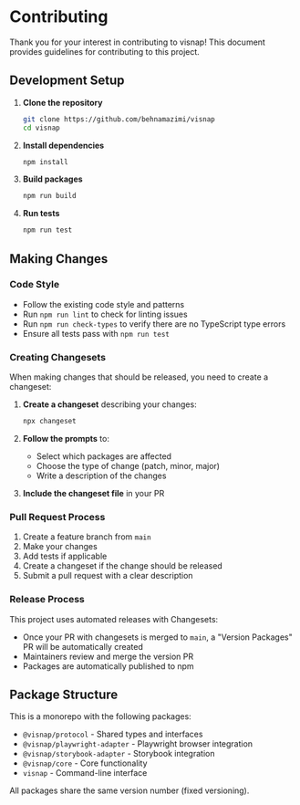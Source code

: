 # Contributing

Thank you for your interest in contributing to visnap! This document provides guidelines for contributing to this project.

## Development Setup

1. **Clone the repository**
   ```bash
   git clone https://github.com/behnamazimi/visnap
   cd visnap
   ```

2. **Install dependencies**
   ```bash
   npm install
   ```

3. **Build packages**
   ```bash
   npm run build
   ```

4. **Run tests**
   ```bash
   npm run test
   ```

## Making Changes

### Code Style

- Follow the existing code style and patterns
- Run `npm run lint` to check for linting issues
- Run `npm run check-types` to verify there are no TypeScript type errors
- Ensure all tests pass with `npm run test`

### Creating Changesets

When making changes that should be released, you need to create a changeset:

1. **Create a changeset** describing your changes:
   ```bash
   npx changeset
   ```

2. **Follow the prompts** to:
   - Select which packages are affected
   - Choose the type of change (patch, minor, major)
   - Write a description of the changes

3. **Include the changeset file** in your PR

### Pull Request Process

1. Create a feature branch from `main`
2. Make your changes
3. Add tests if applicable
4. Create a changeset if the change should be released
5. Submit a pull request with a clear description

### Release Process

This project uses automated releases with Changesets:

- Once your PR with changesets is merged to `main`, a "Version Packages" PR will be automatically created
- Maintainers review and merge the version PR
- Packages are automatically published to npm

## Package Structure

This is a monorepo with the following packages:

- `@visnap/protocol` - Shared types and interfaces
- `@visnap/playwright-adapter` - Playwright browser integration
- `@visnap/storybook-adapter` - Storybook integration
- `@visnap/core` - Core functionality
- `visnap` - Command-line interface

All packages share the same version number (fixed versioning).

